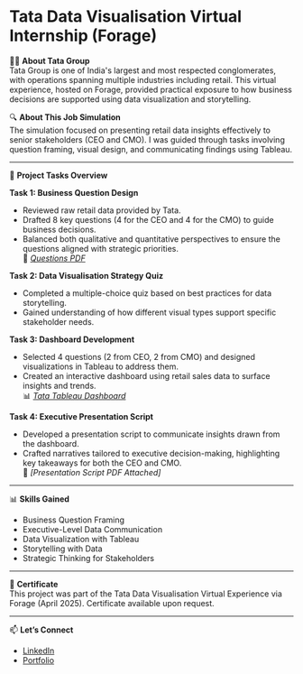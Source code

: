 # Tata Data Visualisation Virtual Internship (Forage)

🧑‍💼 **About Tata Group**  
Tata Group is one of India's largest and most respected conglomerates, with operations spanning multiple industries including retail. This virtual experience, hosted on Forage, provided practical exposure to how business decisions are supported using data visualization and storytelling.

🔍 **About This Job Simulation**  
The simulation focused on presenting retail data insights effectively to senior stakeholders (CEO and CMO). I was guided through tasks involving question framing, visual design, and communicating findings using Tableau.

---

📂 **Project Tasks Overview**

**Task 1: Business Question Design**  
- Reviewed raw retail data provided by Tata.  
- Drafted 8 key questions (4 for the CEO and 4 for the CMO) to guide business decisions.  
- Balanced both qualitative and quantitative perspectives to ensure the questions aligned with strategic priorities.  
📄 *[Questions PDF](./TATA_Questions_CEO_CMO.pdf)*

**Task 2: Data Visualisation Strategy Quiz**  
- Completed a multiple-choice quiz based on best practices for data storytelling.  
- Gained understanding of how different visual types support specific stakeholder needs.

**Task 3: Dashboard Development**  
- Selected 4 questions (2 from CEO, 2 from CMO) and designed visualizations in Tableau to address them.  
- Created an interactive dashboard using retail sales data to surface insights and trends.  
📊 *[Tata Tableau Dashboard](https://public.tableau.com/views/TATA-RetailAnalysis/Dashboard1)*

**Task 4: Executive Presentation Script**  
- Developed a presentation script to communicate insights drawn from the dashboard.  
- Crafted narratives tailored to executive decision-making, highlighting key takeaways for both the CEO and CMO.  
🎤 *[Presentation Script PDF Attached]*

---

📊 **Skills Gained**
- Business Question Framing  
- Executive-Level Data Communication  
- Data Visualization with Tableau  
- Storytelling with Data  
- Strategic Thinking for Stakeholders
  
---

📜 **Certificate**  
This project was part of the Tata Data Visualisation Virtual Experience via Forage (April 2025). Certificate available upon request.

---

📫 **Let’s Connect**  
- [LinkedIn](https://linkedin.com/in/ananyajayaprakash1308)  
- [Portfolio](https://github.com/ananyajayaprakash13/portfolio)
